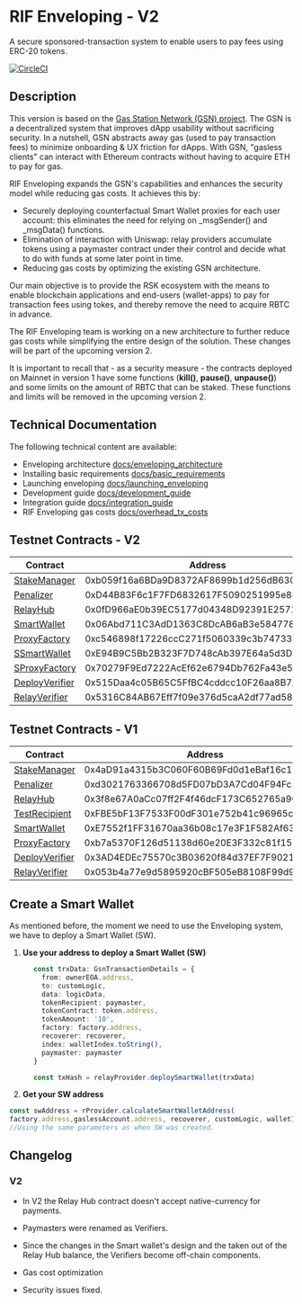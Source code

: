 # RIF Enveloping - V2

A secure sponsored-transaction system to enable users to pay fees using ERC-20 tokens.

[![CircleCI](https://circleci.com/gh/rsksmart/enveloping/tree/master.svg?style=shield)](https://circleci.com/gh/rsksmart/enveloping/tree/master)
## Description

This version is based on the [Gas Station Network (GSN) project](https://github.com/opengsn/gsn). The GSN is a decentralized system that improves dApp usability without sacrificing security. In a nutshell, GSN abstracts away gas (used to pay transaction fees) to minimize onboarding & UX friction for dApps. With GSN, "gasless clients" can interact with Ethereum contracts without having to acquire ETH to pay for gas.

RIF Enveloping expands the GSN's capabilities and enhances the security model while reducing gas costs. It achieves this by:

- Securely deploying counterfactual Smart Wallet proxies for each user account: this eliminates the need for relying on _msgSender() and _msgData() functions.
- Elimination of interaction with Uniswap: relay providers accumulate tokens using a paymaster contract under their control and decide what to do with funds at some later point in time.
- Reducing gas costs by optimizing the existing GSN architecture.

Our main objective is to provide the RSK ecosystem with the means to enable blockchain applications and end-users (wallet-apps) to pay for transaction fees using tokes, and thereby remove the need to acquire RBTC in advance.

The RIF Enveloping team is working on a new architecture to further reduce gas costs while simplifying the entire design of the solution. These changes will be part of the upcoming version 2.

It is important to recall that  - as a security measure - the contracts deployed on Mainnet in version 1 have some functions (**kill()**, **pause()**, **unpause()**) and some limits on the amount of RBTC that can be staked. These functions and limits will be removed in the upcoming version 2.

## Technical Documentation

The following technical content are available:

- Enveloping architecture [docs/enveloping_architecture](docs/enveloping_architecture.md)
- Installing basic requirements [docs/basic_requirements](docs/basic_requirements.md)
- Launching enveloping [docs/launching_enveloping](docs/launching_enveloping.md)
- Development guide [docs/development_guide](docs/development_guide.md)
- Integration guide [docs/integration_guide](docs/integration_guide.md)
- RIF Enveloping gas costs [docs/overhead_tx_costs](docs/overhead_tx_costs.md)


## Testnet Contracts - V2

| Contract          | Address                                    |
|-------------------|--------------------------------------------|
| [StakeManager]    | 0xb059f16a6BDa9D8372AF8699b1d256dB630aBD3e |
| [Penalizer]       | 0xD44B83F6c1F7FD6832617F5090251995e8ceA526 |
| [RelayHub]        | 0x0fD966aE0b39EC5177d04348D92391E2571523cD |
| [SmartWallet]     | 0x06Abd711C3AdD1363C8DcAB6aB3e58477818C043 |
| [ProxyFactory]    | 0xc546898f17226ccC271f5060339c3b74733b2B62 |
| [SSmartWallet]    | 0xE94B9C5Bb2B323F7D748cAb397E64a5d3D774201 |
| [SProxyFactory]   | 0x70279F9Ed7222AcEf62e6794Db762Fa43e51043E |
| [DeployVerifier]  | 0x515Daa4c05B65C5FfBC4cddcc10F26aa8B7ABF62 |
| [RelayVerifier]   | 0x5316C84AB67Eff7f09e376d5caA2df77ad585717 |

[StakeManager]:(https://explorer.testnet.rsk.co/address/0xb059f16a6BDa9D8372AF8699b1d256dB630aBD3e)
[Penalizer]:(https://explorer.testnet.rsk.co/address/0xD44B83F6c1F7FD6832617F5090251995e8ceA526)
[RelayHub]:(https://explorer.testnet.rsk.co/address/0x0fD966aE0b39EC5177d04348D92391E2571523cD)
[SmartWallet]:(https://explorer.testnet.rsk.co/address/0x06Abd711C3AdD1363C8DcAB6aB3e58477818C043)
[ProxyFactory]:(https://explorer.testnet.rsk.co/address/0xc546898f17226ccC271f5060339c3b74733b2B62)
[SSmartWallet]:(https://explorer.testnet.rsk.co/address/0xE94B9C5Bb2B323F7D748cAb397E64a5d3D774201)
[SProxyFactory]:(https://explorer.testnet.rsk.co/address/0x70279F9Ed7222AcEf62e6794Db762Fa43e51043E)
[DeployVerifier]:(https://explorer.testnet.rsk.co/address/0x515Daa4c05B65C5FfBC4cddcc10F26aa8B7ABF62)
[RelayVerifier]:(https://explorer.testnet.rsk.co/address/0x5316C84AB67Eff7f09e376d5caA2df77ad585717)
## Testnet Contracts - V1

| Contract          | Address                                    |
|-------------------|--------------------------------------------|
| [StakeManager]    | 0x4aD91a4315b3C060F60B69Fd0d1eBaf16c14148D |
| [Penalizer]       | 0xd3021763366708d5FD07bD3A7Cd04F94Fc5e1726 |
| [RelayHub]        | 0x3f8e67A0aCc07ff2F4f46dcF173C652765a9CA6C |
| [TestRecipient]   | 0xFBE5bF13F7533F00dF301e752b41c96965c10Bfa |
| [SmartWallet]     | 0xE7552f1FF31670aa36b08c17e3F1F582Af6302d1 |
| [ProxyFactory]    | 0xb7a5370F126d51138d60e20E3F332c81f1507Ce2 |
| [DeployVerifier] | 0x3AD4EDEc75570c3B03620f84d37EF7F9021665bC |
| [RelayVerifier]  | 0x053b4a77e9d5895920cBF505eB8108F99d929395 |

[StakeManager]:(https://explorer.testnet.rsk.co/address/0x4aD91a4315b3C060F60B69Fd0d1eBaf16c14148D)
[Penalizer]:(https://explorer.testnet.rsk.co/address/0xd3021763366708d5FD07bD3A7Cd04F94Fc5e1726)
[RelayHub]:(https://explorer.testnet.rsk.co/address/0x3f8e67A0aCc07ff2F4f46dcF173C652765a9CA6C)
[TestRecipient]:(https://explorer.testnet.rsk.co/address/0xFBE5bF13F7533F00dF301e752b41c96965c10Bfa)
[SmartWallet]:(https://explorer.testnet.rsk.co/address/0xE7552f1FF31670aa36b08c17e3F1F582Af6302d1)
[ProxyFactory]:(https://explorer.testnet.rsk.co/address/0xb7a5370F126d51138d60e20E3F332c81f1507Ce2)
[DeployVerifier]:(https://explorer.testnet.rsk.co/address/0x3AD4EDEc75570c3B03620f84d37EF7F9021665bC)
[RelayVerifier]:(https://explorer.testnet.rsk.co/address/0x053b4a77e9d5895920cBF505eB8108F99d929395)

## Create a Smart Wallet

As mentioned before, the moment we need to use the Enveloping system, we have to deploy a Smart Wallet (SW). 

1. **Use your address to deploy a Smart Wallet (SW)**
```typescript
      const trxData: GsnTransactionDetails = {
        from: ownerEOA.address,
        to: customLogic,
        data: logicData,
        tokenRecipient: paymaster,
        tokenContract: token.address,
        tokenAmount: '10',
        factory: factory.address,
        recoverer: recoverer,
        index: walletIndex.toString(),
        paymaster: paymaster
      }

      const txHash = relayProvider.deploySmartWallet(trxData)
```

2. **Get your SW address**
```typescript
const swAddress = rProvider.calculateSmartWalletAddress(
factory.address,gaslessAccount.address, recoverer, customLogic, walletIndex, bytecodeHash)
//Using the same parameters as when SW was created.
```

## Changelog

### V2

* In V2 the Relay Hub contract doesn't accept native-currency for payments.

* Paymasters were renamed as Verifiers.

* Since the changes in the Smart wallet's design and the taken out of the Relay Hub balance, the Verifiers become off-chain components.

* Gas cost optimization

* Security issues fixed.

